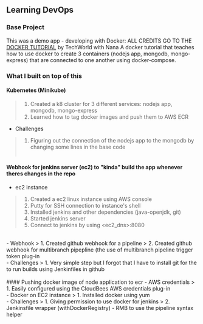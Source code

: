 ## Learning DevOps 
### Base Project
This was a demo app - developing with Docker:
ALL CREDITS GO TO THE [DOCKER TUTORIAL](https://www.youtube.com/watch?v=3c-iBn73dDE) by TechWorld with Nana
A docker tutorial that teaches how to use docker to create 3 containers (nodejs app, mongodb, mongo-express) that are connected to one another using docker-compose.

### What I built on top of this
#### Kubernetes (Minikube)
> 1. Created a k8 cluster for 3 different services: nodejs app, mongodb, mongo-express 
> 2. Learned how to tag docker images and push them to AWS ECR
- Challenges
> 1. Figuring out the connection of the nodejs app to the mongodb by changing some lines in the base code
<br/><br/> 
#### Webhook for jenkins server (ec2) to "kinda" build the app whenever theres changes in the repo
- ec2 instance
> 1. Created a ec2 linux instance using AWS console
> 2. Putty for SSH connection to instance's shell
> 3. Installed jenkins and other dependencies (java-openjdk, git)
> 4. Started jenkins server 
> 5. Connect to jenkins by using <ec2_dns>:8080
<br/>
- Webhook
> 1. Created github webhook for a pipeline
> 2. Created github webhook for multibranch pipepline (the use of multibranch pipeline trigger token plug-in
<br/>
- Challenges
> 1. Very simple step but I forgot that I have to install git for the to run builds using Jenkinfiles in github
<br/><br/>
#### Pushing docker image of node application to ecr
- AWS credentials
> 1. Easily configured using the CloudBees AWS credentials plug-in
<br/>
- Docker on EC2 instance
> 1. Installed docker using yum
<br/>
- Challenges
> 1. Giving permission to use docker for jenkins
> 2. Jenkinsfile wrapper (withDockerRegistry) - RMB to use the pipeline syntax helper

